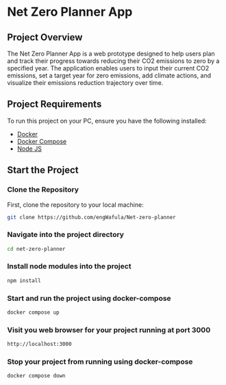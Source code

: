 # Net Zero Planner App

## Project Overview
The Net Zero Planner App is a web prototype designed to help users plan and track their progress towards reducing their CO2 emissions to zero by a specified year. The application enables users to input their current CO2 emissions, set a target year for zero emissions, add climate actions, and visualize their emissions reduction trajectory over time.

## Project Requirements
To run this project on your PC, ensure you have the following installed:
- [Docker](https://www.docker.com/)
- [Docker Compose](https://docs.docker.com/compose/)
- [Node JS](https://nodejs.org/en)

## Start the Project

### Clone the Repository
First, clone the repository to your local machine:
```bash
git clone https://github.com/engWafula/Net-zero-planner
````
### Navigate into the project directory
````bash
cd net-zero-planner
````
### Install node modules into the project
````bash
npm install
````

### Start and run the project using docker-compose
````bash
docker compose up
````
### Visit you web browser for your project running at port 3000
````bash
http://localhost:3000
````
### Stop your project from running using docker-compose
````bash
docker compose down


